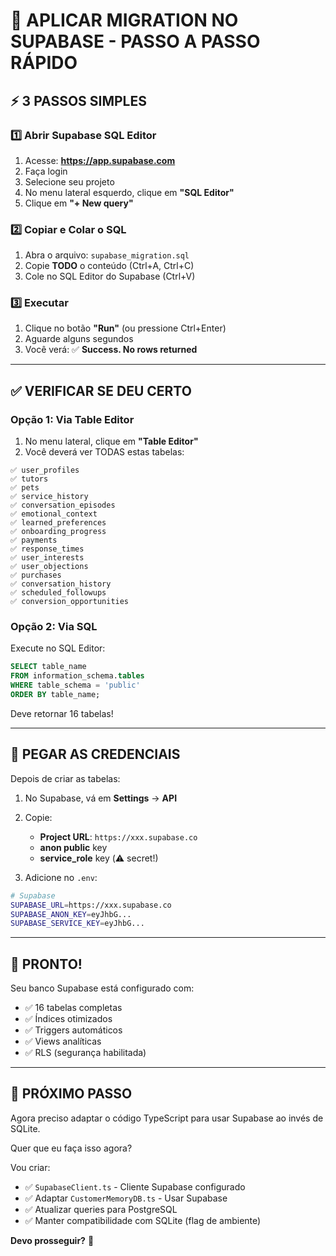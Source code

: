 # 🚀 APLICAR MIGRATION NO SUPABASE - PASSO A PASSO RÁPIDO

## ⚡ 3 PASSOS SIMPLES

### **1️⃣ Abrir Supabase SQL Editor**

1. Acesse: **https://app.supabase.com**
2. Faça login
3. Selecione seu projeto
4. No menu lateral esquerdo, clique em **"SQL Editor"**
5. Clique em **"+ New query"**

### **2️⃣ Copiar e Colar o SQL**

1. Abra o arquivo: `supabase_migration.sql`
2. Copie **TODO** o conteúdo (Ctrl+A, Ctrl+C)
3. Cole no SQL Editor do Supabase (Ctrl+V)

### **3️⃣ Executar**

1. Clique no botão **"Run"** (ou pressione Ctrl+Enter)
2. Aguarde alguns segundos
3. Você verá: ✅ **Success. No rows returned**

---

## ✅ VERIFICAR SE DEU CERTO

### **Opção 1: Via Table Editor**

1. No menu lateral, clique em **"Table Editor"**
2. Você deverá ver TODAS estas tabelas:

```
✅ user_profiles
✅ tutors
✅ pets
✅ service_history
✅ conversation_episodes
✅ emotional_context
✅ learned_preferences
✅ onboarding_progress
✅ payments
✅ response_times
✅ user_interests
✅ user_objections
✅ purchases
✅ conversation_history
✅ scheduled_followups
✅ conversion_opportunities
```

### **Opção 2: Via SQL**

Execute no SQL Editor:

```sql
SELECT table_name
FROM information_schema.tables
WHERE table_schema = 'public'
ORDER BY table_name;
```

Deve retornar 16 tabelas!

---

## 🔑 PEGAR AS CREDENCIAIS

Depois de criar as tabelas:

1. No Supabase, vá em **Settings** → **API**
2. Copie:
   - **Project URL**: `https://xxx.supabase.co`
   - **anon public** key
   - **service_role** key (⚠️ secret!)

3. Adicione no `.env`:

```bash
# Supabase
SUPABASE_URL=https://xxx.supabase.co
SUPABASE_ANON_KEY=eyJhbG...
SUPABASE_SERVICE_KEY=eyJhbG...
```

---

## 🎉 PRONTO!

Seu banco Supabase está configurado com:

- ✅ 16 tabelas completas
- ✅ Índices otimizados
- ✅ Triggers automáticos
- ✅ Views analíticas
- ✅ RLS (segurança habilitada)

---

## 🔄 PRÓXIMO PASSO

Agora preciso adaptar o código TypeScript para usar Supabase ao invés de SQLite.

Quer que eu faça isso agora?

Vou criar:
- ✅ `SupabaseClient.ts` - Cliente Supabase configurado
- ✅ Adaptar `CustomerMemoryDB.ts` - Usar Supabase
- ✅ Atualizar queries para PostgreSQL
- ✅ Manter compatibilidade com SQLite (flag de ambiente)

**Devo prosseguir?** 🚀
